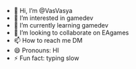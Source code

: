 - 👋 Hi, I’m @VasVasya
- 👀 I’m interested in gamedev
- 🌱 I’m currently learning gamedev
- 💞️ I’m looking to collaborate on EAgames
- 📫 How to reach me DM
- 😄 Pronouns: HI
- ⚡ Fun fact: typing slow

<!---
VasVasya/VasVasya is a ✨ special ✨ repository because its `README.md` (this file) appears on your GitHub profile.
You can click the Preview link to take a look at your changes.
--->
